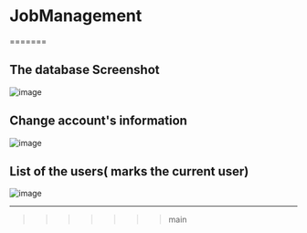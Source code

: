 # JobManagement

=======

The database Screenshot
-
![image](https://user-images.githubusercontent.com/96385473/209454576-56622dda-7c19-436d-bd1e-9ba6b39fa458.png)

Change account's information
-
![image](https://user-images.githubusercontent.com/96385473/209489616-2d262626-023e-46a8-ae01-9e052dfc3879.png)

List of the users( marks the current user)
-
![image](https://user-images.githubusercontent.com/96385473/209489663-8ffd4dba-fd2e-4578-926c-99ee29d25b24.png)

---
>>>>>>> main

